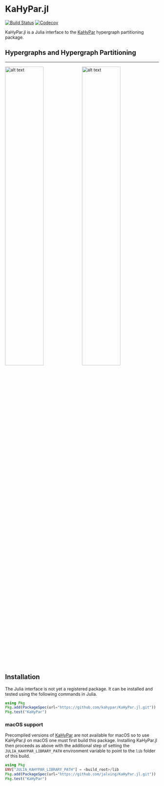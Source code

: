 # KaHyPar.jl

[![Build Status](https://travis-ci.com/jalving/KaHyPar.jl.svg?branch=master)](https://travis-ci.com/jalving/KaHyPar.jl)
[![Codecov](https://codecov.io/gh/jalving/KaHyPar.jl/branch/master/graph/badge.svg)](https://codecov.io/gh/jalving/KaHyPar.jl)

KaHyPar.jl is a Julia interface to the [KaHyPar](https://github.com/SebastianSchlag/kahypar) hypergraph partitioning package.

## Hypergraphs and Hypergraph Partitioning
-----------
<img src="https://cloud.githubusercontent.com/assets/484403/25314222/3a3bdbda-2840-11e7-9961-3bbc59b59177.png" alt="alt text" width="50%" height="50%"><img src="https://cloud.githubusercontent.com/assets/484403/25314225/3e061e42-2840-11e7-860c-028a345d1641.png" alt="alt text" width="50%" height="50%">


## Installation
The Julia interface is not yet a registered package.  It can be installed and tested using the following commands in Julia.

```julia
using Pkg
Pkg.add(PackageSpec(url="https://github.com/kahypar/KaHyPar.jl.git"))
Pkg.test("KaHyPar")
```

### macOS support

Precompiled versions of [KaHyPar](https://github.com/SebastianSchlag/kahypar) are not available for macOS so to use KaHyPar.jl on macOS one must first
build this package. Installing KaHyPar.jl then proceeds as above with the additional step of setting the `JULIA_KAHYPAR_LIBRARY_PATH` environment variable
to point to the `lib` folder of this build.

```julia
using Pkg
ENV["JULIA_KAHYPAR_LIBRARY_PATH"] = <build_root>/lib
Pkg.add(PackageSpec(url="https://github.com/jalving/KaHyPar.jl.git"))
Pkg.test("KaHyPar")
```

